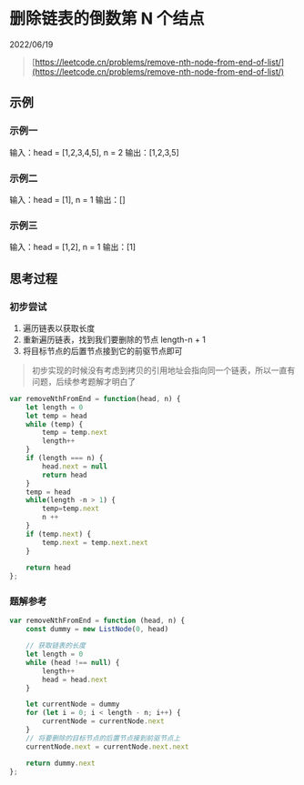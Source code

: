 # 删除链表的倒数第 N 个结点

2022/06/19

> [https://leetcode.cn/problems/remove-nth-node-from-end-of-list/](https://leetcode.cn/problems/remove-nth-node-from-end-of-list/)

## 示例

### 示例一

输入：head = [1,2,3,4,5], n = 2
输出：[1,2,3,5]

### 示例二

输入：head = [1], n = 1
输出：[]

### 示例三

输入：head = [1,2], n = 1
输出：[1]

## 思考过程

### 初步尝试

1. 遍历链表以获取长度
1. 重新遍历链表，找到我们要删除的节点 length-n + 1
1. 将目标节点的后置节点接到它的前驱节点即可

> 初步实现的时候没有考虑到拷贝的引用地址会指向同一个链表，所以一直有问题，后续参考题解才明白了

```javascript
var removeNthFromEnd = function(head, n) {
    let length = 0
    let temp = head
    while (temp) {
        temp = temp.next
        length++
    }
    if (length === n) {
        head.next = null
        return head
    }
    temp = head
    while(length -n > 1) {
        temp=temp.next
        n ++
    }
    if (temp.next) {
        temp.next = temp.next.next
    }
    
    return head
};
```

### 题解参考

```javascript
var removeNthFromEnd = function (head, n) {
    const dummy = new ListNode(0, head)

    // 获取链表的长度
    let length = 0
    while (head !== null) {
        length++
        head = head.next
    }

    let currentNode = dummy
    for (let i = 0; i < length - n; i++) {
        currentNode = currentNode.next
    }
    // 将要删除的目标节点的后置节点接到前驱节点上
    currentNode.next = currentNode.next.next

    return dummy.next
};
```
